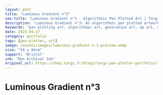 ```yaml
---
layout: post
title: "Luminous Gradient n°3"
seo-title: "Luminous Gradient n°3 - Algorithmic Pen Plotted Art | Targz"
description: "Luminous Gradient n°3: An algorithmic pen plotted artwork featuring geometric patterns. 59 x 84cm non archival ink on Bristol paper."
keywords: "pen plotting art, algorithmic art, generative art, op art, mathematical art, geometric patterns, bristol paper, precision plotting"
date: 2023-04-27
category: portfolio
tags: [pen-plotter, art]
image: /assets/images/luminous-gradient-n-3-preview.webp
size: "59 x 84cm"
support: "Bristol"
ink: "Non Archival Ink"
original_url: https://shop.targz.fr/blogs/targz-pen-plotter-portfolio/luminous-gradient-n-3
---
```


# Luminous Gradient n°3


